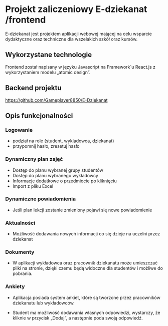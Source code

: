 # Projekt zaliczeniowy E-dziekanat /frontend

E-dziekanat jest projektem aplikacji webowej mającej na celu wsparcie dydaktyczne
oraz techniczne dla wszelakich szkół oraz kursów.

## Wykorzystane technologie

Frontend został napisany w języku Javascript na Framework`u
React.js z wykorzystaniem modelu „atomic
design”.

## Backend projektu

https://github.com/Gameplayer8850/E-Dziekanat

## Opis funkcjonalności

### Logowanie

- podział na role (student, wykladowca, dziekanat)
- przypomnij hasło, zresetuj hasło

### Dynamiczny plan zajęć

- Dostęp do planu wybranej grupy studentów
- Dostęp do planu wybranego wykładowcy
- Informacje dodatkowe o przedmiocie po kliknięciu
- Import z pliku Excel

### Dynamiczne powiadomienia

- Jeśli plan lekcji zostanie zmieniony pojawi się nowe powiadomienie

### Aktualności

- Możliwość dodawania nowych informacji co się dzieje na uczelni przez dziekanat

### Dokumenty

- W aplikacji wykładowca oraz pracownik dziekanatu może umieszczać pliki na stronie,
  dzięki czemu będą widoczne dla studentów i możliwe do pobrania.

### Ankiety

- Aplikacja posiada system ankiet, które są tworzone przez pracowników dziekanatu
  lub wykładowców.

- Student ma możliwość dodawania własnych odpowiedzi, wystarczy, że kliknie
  w przycisk „Dodaj”, a następnie poda swoją odpowiedź.
